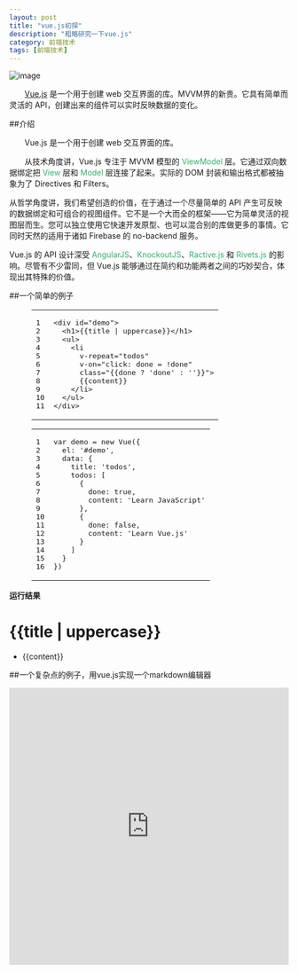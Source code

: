 ```yaml
---
layout: post
title: "vue.js初探"
description: "粗略研究一下vue.js"
category: 前端技术
tags: [前端技术]
---
```

<script src="http://sandbox.runjs.cn/uploads/rs/156/dz83mhq5/vue.min.js"></script>
<script async type="text/javascript" src="//cdn.carbonads.com/carbon.js?zoneid=1673&serve=C6AILKT&placement=vuejs" id="_carbonads_js"></script>

![image](http://cn.vuejs.org/images/logo.png)

&#160; &#160; &#160; &#160;[Vue.js](http://vuejs.org/) 是一个用于创建 web 交互界面的库。MVVM界的新贵。它具有简单而灵活的 API，创建出来的组件可以实时反映数据的变化。

<!-- more -->

##介绍

&#160; &#160; &#160; &#160;Vue.js 是一个用于创建 web 交互界面的库。

&#160; &#160; &#160; &#160;从技术角度讲，Vue.js 专注于 MVVM 模型的 <font color="#37ad70">ViewModel</font> 层。它通过双向数据绑定把 <font color="#37ad70">View</font>  层和 <font color="#37ad70">Model</font> 层连接了起来。实际的 DOM 封装和输出格式都被抽象为了 Directives 和 Filters。

从哲学角度讲，我们希望创造的价值，在于通过一个尽量简单的 API 产生可反映的数据绑定和可组合的视图组件。它不是一个大而全的框架——它为简单灵活的视图层而生。您可以独立使用它快速开发原型、也可以混合别的库做更多的事情。它同时天然的适用于诸如 Firebase 的 no-backend 服务。

Vue.js 的 API 设计深受 <font color="#37ad70">AngularJS</font>、<font color="#37ad70">KnockoutJS</font>、<font color="#37ad70">Ractive.js</font> 和 <font color="#37ad70">Rivets.js</font> 的影响。尽管有不少雷同，但 Vue.js 能够通过在简约和功能两者之间的巧妙契合，体现出其特殊的价值。


##一个简单的例子

<figure class="highlight html"><table><tr><td class="gutter"><pre>1
2
3
4
5
6
7
8
9
10
11
</pre></td><td class="code"><pre><span class="tag">&lt;<span class="title">div</span> <span class="attribute">id</span>=<span class="value">"demo"</span>&gt;</span>
  <span class="tag">&lt;<span class="title">h1</span>&gt;</span>&#123;&#123;title | uppercase&#125;&#125;<span class="tag">&lt;/<span class="title">h1</span>&gt;</span>
  <span class="tag">&lt;<span class="title">ul</span>&gt;</span>
    <span class="tag">&lt;<span class="title">li
</span>      <span class="attribute">v-repeat</span>=<span class="value">"todos"</span>
      <span class="attribute">v-on</span>=<span class="value">"click: done = !done"</span>
      <span class="attribute">class</span>=<span class="value">"&#123;&#123;done ? 'done' : ''&#125;&#125;"</span>&gt;</span>
      &#123;&#123;content&#125;&#125;
    <span class="tag">&lt;/<span class="title">li</span>&gt;</span>
  <span class="tag">&lt;/<span class="title">ul</span>&gt;</span>
<span class="tag">&lt;/<span class="title">div</span>&gt;</span>
</pre></td></tr></table></figure>

<figure class="highlight js"><table><tr><td class="gutter"><pre>1
2
3
4
5
6
7
8
9
10
11
12
13
14
15
16
</pre></td><td class="code"><pre><span class="keyword">var</span> demo = <span class="keyword">new</span> Vue({
  el: <span class="string">'#demo'</span>,
  data: {
    title: <span class="string">'todos'</span>,
    todos: [
      {
        done: <span class="literal">true</span>,
        content: <span class="string">'Learn JavaScript'</span>
      },
      {
        done: <span class="literal">false</span>,
        content: <span class="string">'Learn Vue.js'</span>
      }
    ]
  }
})
</pre></td></tr></table></figure>


<p><strong>运行结果</strong></p>
<p><div id="demo"><h1>&#123;&#123;title | uppercase&#125;&#125;</h1><ul><li v-repeat="todos" v-on="click: done = !done" class="&#123;&#123;done ? 'done' : ''&#125;&#125;">&#123;&#123;content&#125;&#125;</li></ul></div></p>
<script>
var demo = new Vue({
  el: '#demo',
  data: {
    title: 'todos',
    todos: [
      {
        done: true,
        content: 'Learn JavaScript'
      },
      {
        done: false,
        content: 'Learn Vue.js'
      }
    ]
  }
})
</script>

##一个复杂点的例子，用vue.js实现一个markdown编辑器

<iframe width="100%" height="500" src="http://sandbox.runjs.cn/show/9uynlslf" allowfullscreen="allowfullscreen" frameborder="0"></iframe>